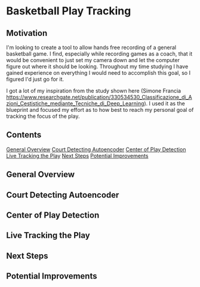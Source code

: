 # Basketball Play Tracking

## Motivation 
I'm looking to create a tool to allow hands free recording of a general basketball game. I find, especially while recording games as a coach, that it would be convenient to just set my camera down and let the computer figure out where it should be looking. Throughout my time studying I have gained experience on everything I would need to accomplish this goal, so I figured I'd just go for it.

I got a lot of my inspiration from the study shown here (Simone Francia https://www.researchgate.net/publication/330534530_Classificazione_di_Azioni_Cestistiche_mediante_Tecniche_di_Deep_Learning). I used it as the blueprint and focused my effort as to how best to reach my personal goal of tracking the focus of the play.

## Contents
[General Overview](https://github.com/ben-morehead/BasketballPlayTracking/blob/readme/README.md#general-overview)
[Court Detecting Autoencoder](https://github.com/ben-morehead/BasketballPlayTracking/blob/readme/README.md#court-detecting-autoencoder)
[Center of Play Detection](https://github.com/ben-morehead/BasketballPlayTracking/blob/readme/README.md#center-of-play-detection)
[Live Tracking the Play](https://github.com/ben-morehead/BasketballPlayTracking/blob/readme/README.md#live-tracking-the-play)
[Next Steps](https://github.com/ben-morehead/BasketballPlayTracking/blob/readme/README.md#next-steps)
[Potential Improvements](https://github.com/ben-morehead/BasketballPlayTracking/blob/readme/README.md#potential-improvements)


## General Overview
## Court Detecting Autoencoder
## Center of Play Detection
## Live Tracking the Play
## Next Steps
## Potential Improvements
